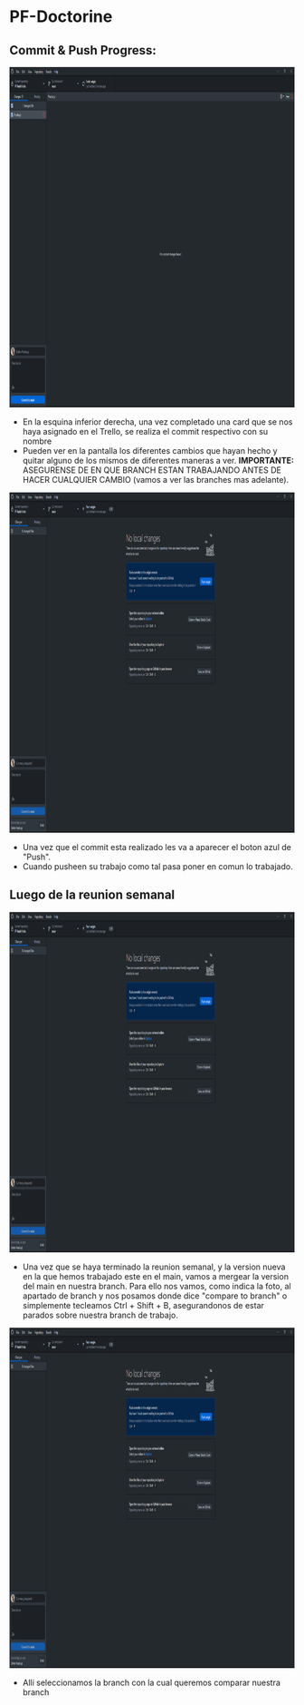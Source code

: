 # PF-Doctorine

## Commit & Push Progress:

<p align="left">
  <img height="600" src="./img/Github 1.PNG" />
</p>

- En la esquina inferior derecha, una vez completado una card que se nos haya asignado en el Trello, se realiza el commit respectivo con su nombre
- Pueden ver en la pantalla los diferentes cambios que hayan hecho y quitar alguno de los mismos de diferentes maneras a ver.
  **IMPORTANTE:** ASEGURENSE DE EN QUE BRANCH ESTAN TRABAJANDO ANTES DE HACER CUALQUIER CAMBIO (vamos a ver las branches mas adelante).

<p align="left">
  <img height="600" src="./img/GitHub 2.PNG" />
</p>

- Una vez que el commit esta realizado les va a aparecer el boton azul de "Push".
- Cuando pusheen su trabajo como tal pasa poner en comun lo trabajado.

## Luego de la reunion semanal

<p align="left">
  <img height="600" src="./img/GitHub 2.PNG" />
</p>

- Una vez que se haya terminado la reunion semanal, y la version nueva en la que hemos trabajado este en el main, vamos a mergear la version del main en nuestra branch. Para ello nos vamos, como indica la foto, al apartado de branch y nos posamos donde dice "compare to branch" o simplemente tecleamos Ctrl + Shift + B, asegurandonos de estar parados sobre nuestra branch de trabajo.

<p align="left">
  <img height="600" src="./img/GitHub 2.PNG" />
</p>

- Alli seleccionamos la branch con la cual queremos comparar nuestra branch 
